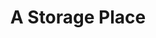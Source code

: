 ---
title: "A Storage Place"
url: /grand-junction/a-storage-place-patterson-road/
shop: storage rental
---